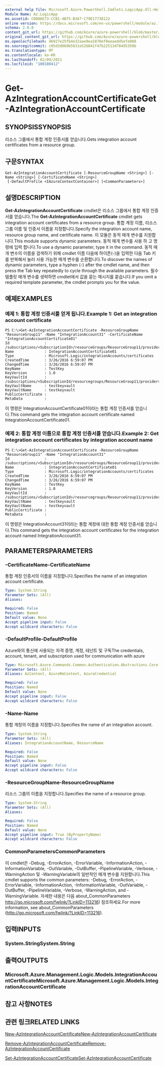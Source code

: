 ```yaml
---
external help file: Microsoft.Azure.PowerShell.Cmdlets.LogicApp.dll-Help.xml
Module Name: Az.LogicApp
ms.assetid: C0086E73-CCB1-4B75-B367-C79E17738122
online version: https://docs.microsoft.com/en-us/powershell/module/az.logicapp/get-azintegrationaccountcertificate
schema: 2.0.0
content_git_url: https://github.com/Azure/azure-powershell/blob/master/src/LogicApp/LogicApp/help/Get-AzIntegrationAccountCertificate.md
original_content_git_url: https://github.com/Azure/azure-powershell/blob/master/src/LogicApp/LogicApp/help/Get-AzIntegrationAccountCertificate.md
ms.openlocfilehash: 46927e25fb4e32aae9ea1870ef9eeaedd5efe008
ms.sourcegitcommit: c05d3d669b5631e526841f47b22513d78495350b
ms.translationtype: MT
ms.contentlocale: ko-KR
ms.lasthandoff: 02/09/2021
ms.locfileid: "100180412"
---
```

# <span data-ttu-id="fdbc6-101">Get-AzIntegrationAccountCertificate</span><span class="sxs-lookup"><span data-stu-id="fdbc6-101">Get-AzIntegrationAccountCertificate</span></span>

## <span data-ttu-id="fdbc6-102">SYNOPSIS</span><span class="sxs-lookup"><span data-stu-id="fdbc6-102">SYNOPSIS</span></span>
<span data-ttu-id="fdbc6-103">리소스 그룹에서 통합 계정 인증서를 얻습니다.</span><span class="sxs-lookup"><span data-stu-id="fdbc6-103">Gets integration account certificates from a resource group.</span></span>

## <span data-ttu-id="fdbc6-104">구문</span><span class="sxs-lookup"><span data-stu-id="fdbc6-104">SYNTAX</span></span>

```
Get-AzIntegrationAccountCertificate [-ResourceGroupName <String>] [-Name <String>] [-CertificateName <String>]
 [-DefaultProfile <IAzureContextContainer>] [<CommonParameters>]
```

## <span data-ttu-id="fdbc6-105">설명</span><span class="sxs-lookup"><span data-stu-id="fdbc6-105">DESCRIPTION</span></span>
<span data-ttu-id="fdbc6-106">**Get-AzIntegrationAccountCertificate** cmdlet은 리소스 그룹에서 통합 계정 인증서를 얻습니다.</span><span class="sxs-lookup"><span data-stu-id="fdbc6-106">The **Get-AzIntegrationAccountCertificate** cmdlet gets integration account certificates from a resource group.</span></span>
<span data-ttu-id="fdbc6-107">통합 계정 이름, 리소스 그룹 이름 및 인증서 이름을 지정합니다.</span><span class="sxs-lookup"><span data-stu-id="fdbc6-107">Specify the integration account name, resource group name, and certificate name.</span></span>
<span data-ttu-id="fdbc6-108">이 모듈은 동적 매개 변수를 지원합니다.</span><span class="sxs-lookup"><span data-stu-id="fdbc6-108">This module supports dynamic parameters.</span></span>
<span data-ttu-id="fdbc6-109">동적 매개 변수를 사용 하 고 명령에 입력 합니다.</span><span class="sxs-lookup"><span data-stu-id="fdbc6-109">To use a dynamic parameter, type it in the command.</span></span>
<span data-ttu-id="fdbc6-110">동적 매개 변수의 이름을 검색하기 위해 cmdlet 이름 다음에 하이픈(-)을 입력한 다음 Tab 키를 반복해서 눌러 사용 가능한 매개 변수를 순환합니다.</span><span class="sxs-lookup"><span data-stu-id="fdbc6-110">To discover the names of dynamic parameters, type a hyphen (-) after the cmdlet name, and then press the Tab key repeatedly to cycle through the available parameters.</span></span>
<span data-ttu-id="fdbc6-111">필수 템플릿 매개 변수를 생략하면 cmdlet에서 값을 묻는 메시지를 묻습니다.</span><span class="sxs-lookup"><span data-stu-id="fdbc6-111">If you omit a required template parameter, the cmdlet prompts you for the value.</span></span>

## <span data-ttu-id="fdbc6-112">예제</span><span class="sxs-lookup"><span data-stu-id="fdbc6-112">EXAMPLES</span></span>

### <span data-ttu-id="fdbc6-113">예제 1: 통합 계정 인증서를 얻게 됩니다.</span><span class="sxs-lookup"><span data-stu-id="fdbc6-113">Example 1: Get an integration account certificate</span></span>
```
PS C:\>Get-AzIntegrationAccountCertificate -ResourceGroupName "ResourceGroup11" -Name "IntegrationAccount31" -CertificateName "IntegrationAccountCertificate01"
Id                : /subscriptions/<SubscriptionId>/resourceGroups/ResourceGroup11/providers/Microsoft.Logic/integrationAccounts/IntegrationAccount31/certificates/IntegrationAccountCertificate01
Name              : IntegrationAccountCertificate01
Type              : Microsoft.Logic/integrationAccounts/certificates
CreatedTime       : 3/26/2016 6:59:07 PM
ChangedTime       : 3/26/2016 6:59:07 PM
KeyName           : TestKey
KeyVersion        : 1.0
KeyVaultId        : /subscriptions/<SubscriptionId/resourcegroups/ResourceGroup11/providers/microsoft.keyvault/vaults/<name>
KeyVaultName      : testkeyvault
KeyVaultName      : testkeyvault
PublicCertificate : 
MetaData          :
```

<span data-ttu-id="fdbc6-114">이 명령은 IntegrationAccountCertificate01이라는 통합 계정 인증서를 얻습니다.</span><span class="sxs-lookup"><span data-stu-id="fdbc6-114">This command gets the integration account certificate named IntegrationAccountCertificate01.</span></span>

### <span data-ttu-id="fdbc6-115">예제 2: 통합 계정 이름으로 통합 계정 인증서를 얻습니다.</span><span class="sxs-lookup"><span data-stu-id="fdbc6-115">Example 2: Get integration account certificates by integration account name</span></span>
```
PS C:\>Get-AzIntegrationAccountCertificate -ResourceGroupName "ResourceGroup11" -Name "IntegrationAccount31"
Id                : /subscriptions/<SubscriptionId>/resourceGroups/ResourceGroup11/providers/Microsoft.Logic/integrationAccounts/IntegrationAccount31/certificates/IntegrationAccountCertificate01
Name              : IntegrationAccountCertificate01
Type              : Microsoft.Logic/integrationAccounts/certificates
CreatedTime       : 3/26/2016 6:59:07 PM
ChangedTime       : 3/26/2016 6:59:07 PM
KeyName           : TestKey
KeyVersion        : 1.0
KeyVaultId        : /subscriptions/<SubscriptionId>/resourcegroups/ResourceGroup11/providers/microsoft.keyvault/vaults/<name>
KeyVaultName      : testkeyvault
KeyVaultName      : testkeyvault
PublicCertificate : 
MetaData          :
```

<span data-ttu-id="fdbc6-116">이 명령은 IntegrationAccount31이라는 통합 계정에 대한 통합 계정 인증서를 얻습니다.</span><span class="sxs-lookup"><span data-stu-id="fdbc6-116">This command gets the integration account certificates for the  integration account named IntegrationAccount31.</span></span>

## <span data-ttu-id="fdbc6-117">PARAMETERS</span><span class="sxs-lookup"><span data-stu-id="fdbc6-117">PARAMETERS</span></span>

### <span data-ttu-id="fdbc6-118">-CertificateName</span><span class="sxs-lookup"><span data-stu-id="fdbc6-118">-CertificateName</span></span>
<span data-ttu-id="fdbc6-119">통합 계정 인증서의 이름을 지정합니다.</span><span class="sxs-lookup"><span data-stu-id="fdbc6-119">Specifies the name of an integration account certificate.</span></span>

```yaml
Type: System.String
Parameter Sets: (All)
Aliases:

Required: False
Position: Named
Default value: None
Accept pipeline input: False
Accept wildcard characters: False
```

### <span data-ttu-id="fdbc6-120">-DefaultProfile</span><span class="sxs-lookup"><span data-stu-id="fdbc6-120">-DefaultProfile</span></span>
<span data-ttu-id="fdbc6-121">Azure와의 통신에 사용되는 자격 증명, 계정, 테넌트 및 구독</span><span class="sxs-lookup"><span data-stu-id="fdbc6-121">The credentials, account, tenant, and subscription used for communication with azure</span></span>

```yaml
Type: Microsoft.Azure.Commands.Common.Authentication.Abstractions.Core.IAzureContextContainer
Parameter Sets: (All)
Aliases: AzContext, AzureRmContext, AzureCredential

Required: False
Position: Named
Default value: None
Accept pipeline input: False
Accept wildcard characters: False
```

### <span data-ttu-id="fdbc6-122">-Name</span><span class="sxs-lookup"><span data-stu-id="fdbc6-122">-Name</span></span>
<span data-ttu-id="fdbc6-123">통합 계정의 이름을 지정합니다.</span><span class="sxs-lookup"><span data-stu-id="fdbc6-123">Specifies the name of an integration account.</span></span>

```yaml
Type: System.String
Parameter Sets: (All)
Aliases: IntegrationAccountName, ResourceName

Required: False
Position: Named
Default value: None
Accept pipeline input: False
Accept wildcard characters: False
```

### <span data-ttu-id="fdbc6-124">-ResourceGroupName</span><span class="sxs-lookup"><span data-stu-id="fdbc6-124">-ResourceGroupName</span></span>
<span data-ttu-id="fdbc6-125">리소스 그룹의 이름을 지정합니다.</span><span class="sxs-lookup"><span data-stu-id="fdbc6-125">Specifies the name of a resource group.</span></span>

```yaml
Type: System.String
Parameter Sets: (All)
Aliases:

Required: False
Position: Named
Default value: None
Accept pipeline input: True (ByPropertyName)
Accept wildcard characters: False
```

### <span data-ttu-id="fdbc6-126">CommonParameters</span><span class="sxs-lookup"><span data-stu-id="fdbc6-126">CommonParameters</span></span>
<span data-ttu-id="fdbc6-127">이 cmdlet은 -Debug, -ErrorAction, -ErrorVariable, -InformationAction, -InformationVariable, -OutVariable, -OutBuffer, -PipelineVariable, -Verbose, -WarningAction 및 -WarningVariable의 일반적인 매개 변수를 지원합니다.</span><span class="sxs-lookup"><span data-stu-id="fdbc6-127">This cmdlet supports the common parameters: -Debug, -ErrorAction, -ErrorVariable, -InformationAction, -InformationVariable, -OutVariable, -OutBuffer, -PipelineVariable, -Verbose, -WarningAction, and -WarningVariable.</span></span> <span data-ttu-id="fdbc6-128">자세한 내용은 다음 about_CommonParameters http://go.microsoft.com/fwlink/?LinkID=113216) 참조하세요.</span><span class="sxs-lookup"><span data-stu-id="fdbc6-128">For more information, see about_CommonParameters (http://go.microsoft.com/fwlink/?LinkID=113216).</span></span>

## <span data-ttu-id="fdbc6-129">입력</span><span class="sxs-lookup"><span data-stu-id="fdbc6-129">INPUTS</span></span>

### <span data-ttu-id="fdbc6-130">System.String</span><span class="sxs-lookup"><span data-stu-id="fdbc6-130">System.String</span></span>

## <span data-ttu-id="fdbc6-131">출력</span><span class="sxs-lookup"><span data-stu-id="fdbc6-131">OUTPUTS</span></span>

### <span data-ttu-id="fdbc6-132">Microsoft.Azure.Management.Logic.Models.IntegrationAccountCertificate</span><span class="sxs-lookup"><span data-stu-id="fdbc6-132">Microsoft.Azure.Management.Logic.Models.IntegrationAccountCertificate</span></span>

## <span data-ttu-id="fdbc6-133">참고 사항</span><span class="sxs-lookup"><span data-stu-id="fdbc6-133">NOTES</span></span>

## <span data-ttu-id="fdbc6-134">관련 링크</span><span class="sxs-lookup"><span data-stu-id="fdbc6-134">RELATED LINKS</span></span>

[<span data-ttu-id="fdbc6-135">New-AzIntegrationAccountCertificate</span><span class="sxs-lookup"><span data-stu-id="fdbc6-135">New-AzIntegrationAccountCertificate</span></span>](./New-AzIntegrationAccountCertificate.md)

[<span data-ttu-id="fdbc6-136">Remove-AzIntegrationAccountCertificate</span><span class="sxs-lookup"><span data-stu-id="fdbc6-136">Remove-AzIntegrationAccountCertificate</span></span>](./Remove-AzIntegrationAccountCertificate.md)

[<span data-ttu-id="fdbc6-137">Set-AzIntegrationAccountCertificate</span><span class="sxs-lookup"><span data-stu-id="fdbc6-137">Set-AzIntegrationAccountCertificate</span></span>](./Set-AzIntegrationAccountCertificate.md)


